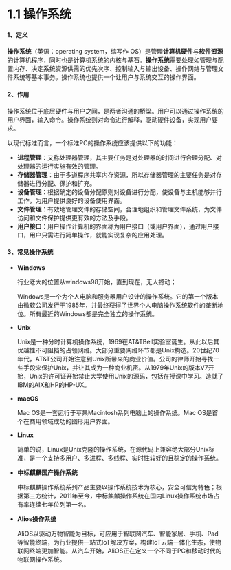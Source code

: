 # 1.1 操作系统



#### 1、定义

**操作系统**（英语：operating system，缩写作 OS）是管理**计算机硬件**与**软件资源**的计算机程序，同时也是计算机系统的内核与基石。**操作系统**需要处理如管理与配置内存、决定系统资源供需的优先次序、控制输入与输出设备、操作网络与管理文件系统等基本事务。操作系统也提供一个让用户与系统交互的操作界面。



#### 2、作用

操作系统位于底层硬件与用户之间，是两者沟通的桥梁。用户可以通过操作系统的用户界面，输入命令。操作系统则对命令进行解释，驱动硬件设备，实现用户要求。

以现代标准而言，一个标准PC的操作系统应该提供以下的功能：

- **进程管理**：又称处理器管理，其主要任务是对处理器的时间进行合理分配、对处理器的运行实施有效的管理。
- **存储器管理**：由于多道程序共享内存资源，所以存储器管理的主要任务是对存储器进行分配、保护和扩充。
- **设备管理**：根据确定的设备分配原则对设备进行分配，使设备与主机能够并行工作，为用户提供良好的设备使用界面。
- **文件管理**：有效地管理文件的存储空间，合理地组织和管理文件系统，为文件访问和文件保护提供更有效的方法及手段。
- **用户接口**：用户操作计算机的界面称为用户接口（或用户界面），通过用户接口，用户只需进行简单操作，就能实现复杂的应用处理。



#### 3、常见操作系统

- **Windows**

  行业老大的位置从windows98开始，直到现在，无人撼动；

  Windows是一个为个人电脑和服务器用户设计的操作系统。它的第一个版本由微软公司发行于1985年，并最终获得了世界个人电脑操作系统软件的垄断地位。所有最近的Windows都是完全独立的操作系统。

- **Unix**

  Unix是一种分时计算机操作系统，1969在AT&TBell实验室诞生。从此以后其优越性不可阻挡的占领网络。大部分重要网络环节都是Unix构造。20世纪70年代，AT&T公司开始注意到Unix所带来的商业价值。公司的律师开始寻找一些手段来保护Unix，并让其成为一种商业机密。从1979年Unix的版本V7开始，Unix的许可证开始禁止大学使用Unix的源码，包括在授课中学习。造就了IBM的AIX和HP的HP-UX。

- **macOS**

  Mac OS是一套运行于苹果Macintosh系列电脑上的操作系统。Mac OS是首个在商用领域成功的图形用户界面。

- **Linux**

  简单的说，Linux是Unix克隆的操作系统，在源代码上兼容绝大部分Unix标准，是一个支持多用户、多进程、多线程、实时性较好的且稳定的操作系统。

- **中标麒麟国产操作系统**

  中标麒麟操作系统系列产品主要以操作系统技术为核心，安全可信为特色；根据第三方统计，2011年至今，中标麒麟操作系统在国内Linux操作系统市场占有率连续七年位列第一名。

- **Alios操作系统**

  AliOS以驱动万物智能为目标，可应用于智联网汽车、智能家居、手机、Pad等智能终端，为行业提供一站式IoT解决方案，构建IoT云端一体化生态，使物联网终端更加智能。从汽车开始，AliOS正在定义一个不同于PC和移动时代的物联网操作系统。

  